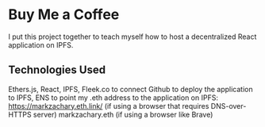 # Buy Me a Coffee

I put this project together to teach myself how to host a decentralized React application on IPFS.

## Technologies Used

Ethers.js, React, IPFS, Fleek.co to connect Github to deploy the application to IPFS, ENS to point my .eth address to the application on IPFS:
https://markzachary.eth.link/ (if using a browser that requires DNS-over-HTTPS server)
markzachary.eth (if using a browser like Brave)


